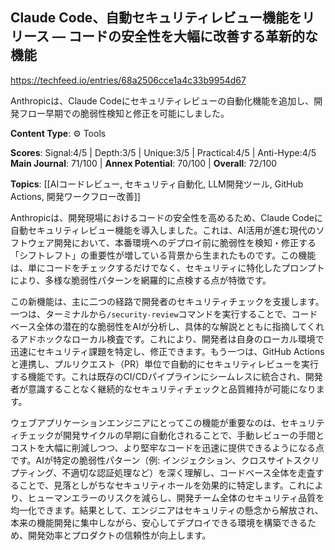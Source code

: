 ## Claude Code、自動セキュリティレビュー機能をリリース — コードの安全性を大幅に改善する革新的な機能

https://techfeed.io/entries/68a2506cce1a4c33b9954d67

Anthropicは、Claude Codeにセキュリティレビューの自動化機能を追加し、開発フロー早期での脆弱性検知と修正を可能にしました。

**Content Type**: ⚙️ Tools

**Scores**: Signal:4/5 | Depth:3/5 | Unique:3/5 | Practical:4/5 | Anti-Hype:4/5
**Main Journal**: 71/100 | **Annex Potential**: 70/100 | **Overall**: 72/100

**Topics**: [[AIコードレビュー, セキュリティ自動化, LLM開発ツール, GitHub Actions, 開発ワークフロー改善]]

Anthropicは、開発現場におけるコードの安全性を高めるため、Claude Codeに自動セキュリティレビュー機能を導入しました。これは、AI活用が進む現代のソフトウェア開発において、本番環境へのデプロイ前に脆弱性を検知・修正する「シフトレフト」の重要性が増している背景から生まれたものです。この機能は、単にコードをチェックするだけでなく、セキュリティに特化したプロンプトにより、多様な脆弱性パターンを網羅的に点検する点が特徴です。

この新機能は、主に二つの経路で開発者のセキュリティチェックを支援します。一つは、ターミナルから`/security-review`コマンドを実行することで、コードベース全体の潜在的な脆弱性をAIが分析し、具体的な解説とともに指摘してくれるアドホックなローカル検査です。これにより、開発者は自身のローカル環境で迅速にセキュリティ課題を特定し、修正できます。もう一つは、GitHub Actionsと連携し、プルリクエスト（PR）単位で自動的にセキュリティレビューを実行する機能です。これは既存のCI/CDパイプラインにシームレスに統合され、開発者が意識することなく継続的なセキュリティチェックと品質維持が可能になります。

ウェブアプリケーションエンジニアにとってこの機能が重要なのは、セキュリティチェックが開発サイクルの早期に自動化されることで、手動レビューの手間とコストを大幅に削減しつつ、より堅牢なコードを迅速に提供できるようになる点です。AIが特定の脆弱性パターン（例: インジェクション、クロスサイトスクリプティング、不適切な認証処理など）を深く理解し、コードベース全体を走査することで、見落としがちなセキュリティホールを効果的に特定します。これにより、ヒューマンエラーのリスクを減らし、開発チーム全体のセキュリティ品質を均一化できます。結果として、エンジニアはセキュリティの懸念から解放され、本来の機能開発に集中しながら、安心してデプロイできる環境を構築できるため、開発効率とプロダクトの信頼性が向上します。